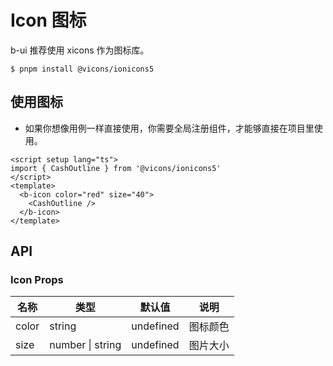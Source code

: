 # Icon 图标

b-ui 推荐使用 xicons 作为图标库。

```
$ pnpm install @vicons/ionicons5
```

## 使用图标

- 如果你想像用例一样直接使用，你需要全局注册组件，才能够直接在项目里使用。

<script setup lang="ts">
import { CashOutline } from '@vicons/ionicons5'
</script>
<b-icon color="red" size="40">
  <CashOutline/>
</b-icon>

<b-icon color="green" size="40">
  <CashOutline/>
</b-icon>
<b-icon color="blue" size="40">
  <CashOutline/>
</b-icon>
<div>

<b-icon color="red" size="60">
  <CashOutline/>
</b-icon>

<b-icon color="green" size="60">
  <CashOutline/>
</b-icon>

<b-icon color="blue" size="60">
  <CashOutline/>
</b-icon>
</div>

```vue
<script setup lang="ts">
import { CashOutline } from '@vicons/ionicons5'
</script>
<template>
  <b-icon color="red" size="40">
    <CashOutline />
  </b-icon>
</template>
```

## API

### Icon Props

| 名称  | 类型             | 默认值    | 说明     |
| ----- | ---------------- | --------- | -------- |
| color | string           | undefined | 图标颜色 |
| size  | number \| string | undefined | 图片大小 |
